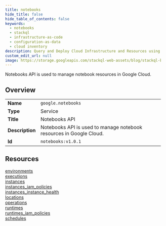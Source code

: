```yaml
---
title: notebooks
hide_title: false
hide_table_of_contents: false
keywords:
  - notebooks
  - stackql
  - infrastructure-as-code
  - configuration-as-data
  - cloud inventory
description: Query and Deploy Cloud Infrastructure and Resources using SQL
custom_edit_url: null
image: https://storage.googleapis.com/stackql-web-assets/blog/stackql-blog-post-featured-image.png
---
```

Notebooks API is used to manage notebook resources in Google Cloud.  
    

## Overview
<table><tbody>
<tr><td><b>Name</b></td><td><code>google.notebooks</code></td></tr>
<tr><td><b>Type</b></td><td>Service</td></tr>
<tr><td><b>Title</b></td><td>Notebooks API</td></tr>
<tr><td><b>Description</b></td><td>Notebooks API is used to manage notebook resources in Google Cloud.</td></tr>
<tr><td><b>Id</b></td><td><code>notebooks:v1.0.1</code></td></tr>
</tbody></table>

## Resources
<div class="row">
<div class="providerDocColumn">
<a href="/providers/google/notebooks/environments/">environments</a><br />
<a href="/providers/google/notebooks/executions/">executions</a><br />
<a href="/providers/google/notebooks/instances/">instances</a><br />
<a href="/providers/google/notebooks/instances_iam_policies/">instances_iam_policies</a><br />
<a href="/providers/google/notebooks/instances_instance_health/">instances_instance_health</a><br />
</div>
<div class="providerDocColumn">
<a href="/providers/google/notebooks/locations/">locations</a><br />
<a href="/providers/google/notebooks/operations/">operations</a><br />
<a href="/providers/google/notebooks/runtimes/">runtimes</a><br />
<a href="/providers/google/notebooks/runtimes_iam_policies/">runtimes_iam_policies</a><br />
<a href="/providers/google/notebooks/schedules/">schedules</a><br />
</div>
</div>

